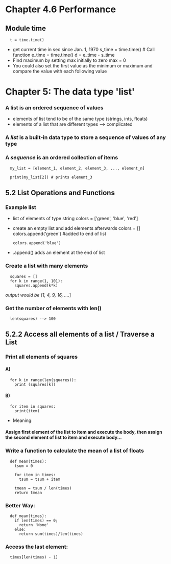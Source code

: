 # Chapter 4.6 Performance
## Module time
      t = time.time()
* get current time in sec since Jan. 1, 1970
      s_time = time.time()
      # Call function
      e_time = time.time()
      d = e_time - s_time
* Find maximum by setting max initially to zero
      max = 0
* You could also set the first value as the minimum or maximum and compare the value with each following value

# Chapter 5: The data type 'list'
### A list is an ordered sequence of values
* elements of list tend to be of the same type (strings, ints, floats)
* elements of a list that are different types --> complicated

### A *list* is a built-in data type to store a sequence of values of any type
### A *sequence* is an ordered collection of items
      my_list = [element_1, element_2, element_3, ..., element_n]

      print(my_list[2]) # prints element_3

## 5.2 List Operations and Functions
### Example list
* list of elements of type string
      colors = ['green', 'blue', 'red']

* create an empty list and add elements afterwards
      colors = []
      colors.append('green') #added to end of list

      colors.append('blue')

* .append() adds an element at the end of list

### Create a list with many elements
      squares = []
      for k in range(1, 101):
        squares.append(k*k)
*output would be [1, 4, 9, 16, ....*]

### Get the number of elements with len()
      len(squares) --> 100

## 5.2.2 Access all elements of a list / Traverse a List
### Print all elements of squares
#### A)
      for k in range(len(squares)):
        print (squares[k])
#### B)
      for item in squares:
        print(item)
* Meaning:
#### Assign first element of the list to item and execute the body, then assign the second element of list to item and execute body...

### Write a function to calculate the mean of a list of floats
      def mean(times):
        tsum = 0

        for item in times:
          tsum = tsum + item

        tmean = tsum / len(times)
        return tmean

### Better Way:
      def mean(times):
        if len(times) == 0;
          return 'None'
        else:
          return sum(times)/len(times)

### Access the last element:
      times[len(times) - 1]

